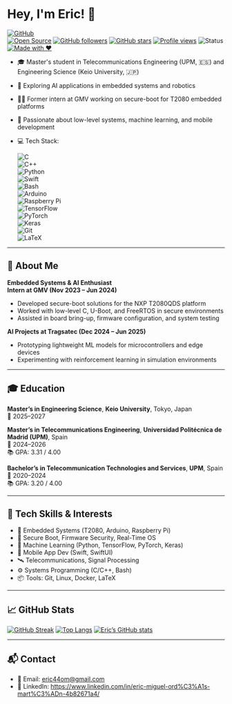 # Hey, I'm Eric! 👋

[![GitHub](https://img.shields.io/badge/-EricMiguelOrdásMartín-black?style=flat-square&logo=github&logoColor=white)](https://github.com/[[tu_usuario]])  
[![Open Source](https://badgen.net/badge/Open%20Source/Contributor/green)]()
[![GitHub followers](https://img.shields.io/github/followers/eriicom?label=Follow&style=social)](https://github.com/eriicom)
[![GitHub stars](https://img.shields.io/github/stars/eriicom?style=social)](https://github.com/eriicom)
[![Profile views](https://komarev.com/ghpvc/?username=eriicom&color=blue)](https://github.com/eriicom)
![Status](https://img.shields.io/badge/Building%20cool%20things-🚀-brightgreen)
[![Made with ❤️](https://img.shields.io/badge/Made%20with-❤️-ff69b4)](https://github.com/eriicom)

- 🎓 Master's student in Telecommunications Engineering (UPM, 🇪🇸) and Engineering Science (Keio University, 🇯🇵)
- 🤖 Exploring AI applications in embedded systems and robotics
- 👨‍💻 Former intern at GMV working on secure-boot for T2080 embedded platforms
- 🌱 Passionate about low-level systems, machine learning, and mobile development
- 💻 Tech Stack:

  ![C](https://img.shields.io/badge/-C-informational)  
  ![C++](https://img.shields.io/badge/-C++-blue)  
  ![Python](https://img.shields.io/badge/-Python-yellow)  
  ![Swift](https://img.shields.io/badge/-Swift-orange?logo=swift&logoColor=white)  
  ![Bash](https://img.shields.io/badge/-Bash-lightgrey)  
  ![Arduino](https://img.shields.io/badge/-Arduino-00979D?logo=arduino&logoColor=white)  
  ![Raspberry Pi](https://img.shields.io/badge/-RaspberryPi-C51A4A?logo=raspberry-pi&logoColor=white)  
  ![TensorFlow](https://img.shields.io/badge/-TensorFlow-FF6F00?logo=tensorflow&logoColor=white)  
  ![PyTorch](https://img.shields.io/badge/-PyTorch-EE4C2C?logo=pytorch&logoColor=white)  
  ![Keras](https://img.shields.io/badge/-Keras-D00000?logo=keras&logoColor=white)  
  ![Git](https://img.shields.io/badge/-Git-red)  
  ![LaTeX](https://img.shields.io/badge/-LaTeX-blue)

---

## 📌 About Me

**Embedded Systems & AI Enthusiast**  
**Intern at GMV (Nov 2023 – Jun 2024)**  
- Developed secure-boot solutions for the NXP T2080QDS platform
- Worked with low-level C, U-Boot, and FreeRTOS in secure environments
- Assisted in board bring-up, firmware configuration, and system testing

**AI Projects at Tragsatec (Dec 2024 – Jun 2025)**  
- Prototyping lightweight ML models for microcontrollers and edge devices
- Experimenting with reinforcement learning in simulation environments

---

## 🎓 Education

**Master’s in Engineering Science**, **Keio University**, Tokyo, Japan  
📍 2025–2027

**Master’s in Telecommunications Engineering**, **Universidad Politécnica de Madrid (UPM)**, Spain  
📍 2024–2026  
📚 GPA: 3.31 / 4.00

**Bachelor’s in Telecommunication Technologies and Services**, **UPM**, Spain  
📍 2020–2024  
📚 GPA: 3.20 / 4.00

---

## 🔧 Tech Skills & Interests

- 🧠 Embedded Systems (T2080, Arduino, Raspberry Pi)
- 🔐 Secure Boot, Firmware Security, Real-Time OS
- 🤖 Machine Learning (Python, TensorFlow, PyTorch, Keras)
- 📱 Mobile App Dev (Swift, SwiftUI)
- 🛰️ Telecommunications, Signal Processing
- ⚙️ Systems Programming (C/C++, Bash)
- 📦 Tools: Git, Linux, Docker, LaTeX

---


## 📈 GitHub Stats

[![GitHub Streak](https://streak-stats.demolab.com?user=eriicom&theme=dark&hide_border=true)](https://git.io/streak-stats)
[![Top Langs](https://github-readme-stats.vercel.app/api/top-langs/?username=eriicom&layout=compact&theme=dark)](https://github.com/eriicom)
[![Eric’s GitHub stats](https://github-readme-stats.vercel.app/api?username=eriicom&show_icons=true&theme=dark)](https://github.com/eriicom)

---

## 📬 Contact

- 📧 Email: eric44om@gmail.com
- 🔗 LinkedIn: https://www.linkedin.com/in/eric-miguel-ord%C3%A1s-mart%C3%ADn-4b82671a4/
